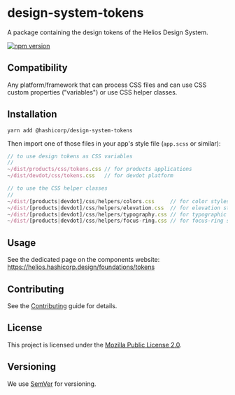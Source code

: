 # design-system-tokens

A package containing the design tokens of the Helios Design System.

[![npm version](https://badge.fury.io/js/%40hashicorp%2Fdesign-system-tokens.svg)](https://badge.fury.io/js/%40hashicorp%2Fdesign-system-tokens)

## Compatibility

Any platform/framework that can process CSS files and can use CSS custom properties ("variables") or use CSS helper classes.

## Installation

```
yarn add @hashicorp/design-system-tokens
```

Then import one of those files in your app's style file (`app.scss` or similar):

```js
// to use design tokens as CSS variables
//
~/dist/products/css/tokens.css // for products applications
~/dist/devdot/css/tokens.css   // for devdot platform

// to use the CSS helper classes
//
~/dist/[products|devdot]/css/helpers/colors.css     // for color styles
~/dist/[products|devdot]/css/helpers/elevation.css  // for elevation styles
~/dist/[products|devdot]/css/helpers/typography.css // for typographic styles
~/dist/[products|devdot]/css/helpers/focus-ring.css // for focus-ring style
```

## Usage

See the dedicated page on the components website: https://helios.hashicorp.design/foundations/tokens

## Contributing

See the [Contributing](CONTRIBUTING.md) guide for details.

## License

This project is licensed under the [Mozilla Public License 2.0](LICENSE.md).

## Versioning

We use [SemVer](http://semver.org/) for versioning.
